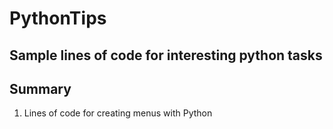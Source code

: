 # PythonTips

## Sample lines of code for interesting python tasks

## Summary

1. Lines of code for creating menus with Python 
